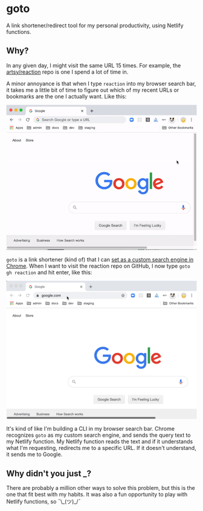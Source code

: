# goto

A link shortener/redirect tool for my personal productivity, using Netlify functions.

## Why?

In any given day, I might visit the same URL 15 times. For example, the [artsy/reaction](https://github.com/artsy/reaction) repo is one I spend a lot of time in.

A minor annoyance is that when I type `reaction` into my browser search bar, it takes me a little bit of time to figure out which of my recent URLs or bookmarks are the one I actually want. Like this:

![Me searching for `reaction` without `goto`](docs/search-for-reaction-before.gif)

`goto` is a link shortener (kind of) that I can [set as a custom search engine in Chrome](https://support.google.com/chrome/answer/95426?co=GENIE.Platform%3DDesktop&hl=en). When I want to visit the reaction repo on GitHub, I now type `goto gh reaction` and hit enter, like this:

![Me searching for `reaction` with `goto`](docs/search-for-reaction-after.gif)

It's kind of like I'm building a CLI in my browser search bar. Chrome recognizes `goto` as my custom search engine, and sends the query text to my Netlify function. My Netlify function reads the text and if it understands what I'm requesting, redirects me to a specific URL. If it doesn't understand, it sends me to Google.

## Why didn't you just **\_**?

There are probably a million other ways to solve this problem, but this is the one that fit best with my habits. It was also a fun opportunity to play with Netlify functions, so ¯\\\_(ツ)\_/¯
